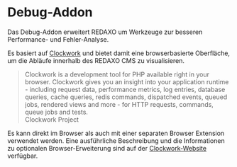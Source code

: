 Debug-Addon
===========

Das Debug-Addon erweitert REDAXO um Werkzeuge zur besseren Performance- und Fehler-Analyse.

Es basiert auf [Clockwork](https://underground.works/clockwork) und bietet damit eine browserbasierte Oberfläche,
um die Abläufe innerhalb des REDAXO CMS zu visualisieren.

<blockquote>
Clockwork is a development tool for PHP available right in your browser.
Clockwork gives you an insight into your application runtime - including request data,
performance metrics, log entries, database queries, cache queries, redis commands, dispatched events, queued jobs,
rendered views and more - for HTTP requests, commands, queue jobs and tests.
<footer>Clockwork Project</footer>
</blockquote>

Es kann direkt im Browser als auch mit einer separaten Browser Extension verwendet werden.
Eine ausführliche Beschreibung und die Informationen zu optionalen Browser-Erweiterung sind auf der [Clockwork-Website](https://underground.works/clockwork) verfügbar.
